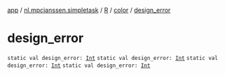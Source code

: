 [app](../../../index.md) / [nl.mpcjanssen.simpletask](../../index.md) / [R](../index.md) / [color](index.md) / [design_error](.)

# design_error

`static val design_error: `[`Int`](https://kotlinlang.org/api/latest/jvm/stdlib/kotlin/-int/index.html)
`static val design_error: `[`Int`](https://kotlinlang.org/api/latest/jvm/stdlib/kotlin/-int/index.html)
`static val design_error: `[`Int`](https://kotlinlang.org/api/latest/jvm/stdlib/kotlin/-int/index.html)
`static val design_error: `[`Int`](https://kotlinlang.org/api/latest/jvm/stdlib/kotlin/-int/index.html)